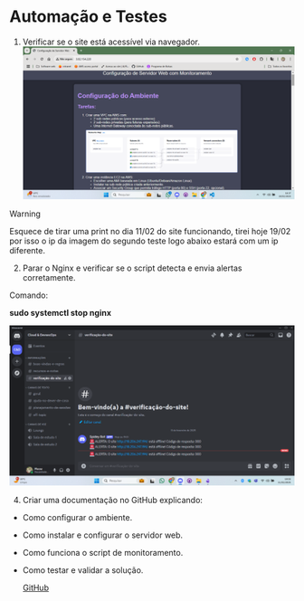 # Automação e Testes

1) Verificar se o site está acessível via navegador.<br>
![teste_site_dispo](dist.png)

> [!WARNING]
> Esquece de tirar uma print no dia 11/02 do site funcionando, tirei hoje 19/02 por isso o ip da imagem do segundo teste logo abaixo estará com um ip diferente. 

2) Parar o Nginx e verificar se o script detecta e envia alertas corretamente.

Comando: 

**sudo systemctl stop nginx**

![teste_stop_enginex](teste3.png) 

4) Criar uma documentação no GitHub explicando:
- Como configurar o ambiente.
- Como instalar e configurar o servidor web.
- Como funciona o script de monitoramento.
- Como testar e validar a solução.

  [GitHub](https://github.com/Daijinpala/projeto_1/tree/main)
